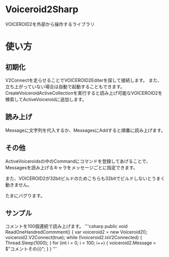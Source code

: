 # Voiceroid2Sharp
VOICEROID2を外部から操作するライブラリ

# 使い方
## 初期化
V2Connectを走らせることでVOICEROID2Editerを探して接続します。
また、立ち上がっていない場合は自動で起動することもできます。
CreateVoiceroidActiveCollectionを実行すると読み上げ可能なVOICEROID2を検索してActiveVoiceroidに追加します。
## 読み上げ
Messageに文字列を代入するか、MessagesにAddすると順番に読み上げます。
## その他
ActiveVoiceroidsの中のCommandにコマンドを登録してあげることで、Messagesを読み上げるキャラをメッセージごとに指定できます。

また、VOICEROID2が32bitビルドのためこちらも32bitでビルドしないとうまく動きません。


たまにバグります。

## サンプル
コメントを100個連続で読み上げます。
'''csharp
public void ReadOneHandredCommment()
{
    var voiceroid2 = new Voiceroid2();
    voiceroid2.V2Connect(true);
    while (!voiceroid2.IsV2Connected) {
        Thread.Sleep(1000);
    }
    for (int i = 0; i < 100; i++) {
        voiceroid2.Message = $"コメントその{i}";
    }
}
'''
